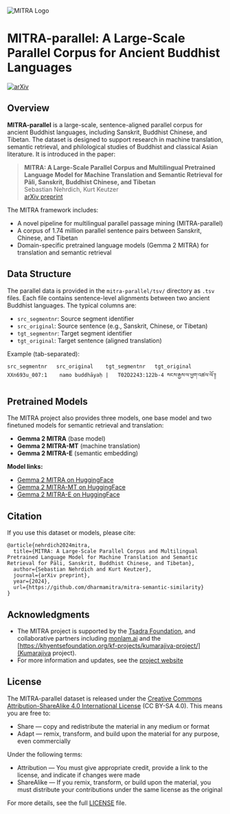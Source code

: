 ![MITRA Logo](dm-logo-full.avif)

# MITRA-parallel: A Large-Scale Parallel Corpus for Ancient Buddhist Languages

[![arXiv](https://img.shields.io/badge/arXiv-2024.XXXX-blue)](https://github.com/dharmamitra/mitra-semantic-similarity)

## Overview

**MITRA-parallel** is a large-scale, sentence-aligned parallel corpus for ancient Buddhist languages, including Sanskrit, Buddhist Chinese, and Tibetan. The dataset is designed to support research in machine translation, semantic retrieval, and philological studies of Buddhist and classical Asian literature. It is introduced in the paper:

> **MITRA: A Large-Scale Parallel Corpus and Multilingual Pretrained Language Model for Machine Translation and Semantic Retrieval for Pāli, Sanskrit, Buddhist Chinese, and Tibetan**  
> Sebastian Nehrdich, Kurt Keutzer  
> [arXiv preprint](https://github.com/dharmamitra/mitra-semantic-similarity)

The MITRA framework includes:
- A novel pipeline for multilingual parallel passage mining (MITRA-parallel)
- A corpus of 1.74 million parallel sentence pairs between Sanskrit, Chinese, and Tibetan
- Domain-specific pretrained language models (Gemma 2 MITRA) for translation and semantic retrieval

## Data Structure

The parallel data is provided in the `mitra-parallel/tsv/` directory as `.tsv` files. Each file contains sentence-level alignments between two ancient Buddhist languages. The typical columns are:

- `src_segmentnr`: Source segment identifier
- `src_original`: Source sentence (e.g., Sanskrit, Chinese, or Tibetan)
- `tgt_segmentnr`: Target segment identifier
- `tgt_original`: Target sentence (aligned translation)

Example (tab-separated):
```
src_segmentnr	src_original	tgt_segmentnr	tgt_original
XXn693u_007:1	 namo buddhāyaḥ |	T02D2243:122b-4	སངས་རྒྱས་ལ་ཕྱག་འཚལ་ལོ་༎
```

## Pretrained Models

The MITRA project also provides three models, one base model and two finetuned models for semantic retrieval and translation:

- **Gemma 2 MITRA** (base model)
- **Gemma 2 MITRA-MT** (machine translation)
- **Gemma 2 MITRA-E** (semantic embedding)

**Model links:**

- [Gemma 2 MITRA on HuggingFace](https://huggingface.co/buddhist-nlp/gemma-2-mitra)
- [Gemma 2 MITRA-MT on HuggingFace](https://huggingface.co/buddhist-nlp/gemma-2-mitra-it)
- [Gemma 2 MITRA-E on HuggingFace](https://huggingface.co/buddhist-nlp/gemma-2-mitra-e)

## Citation
If you use this dataset or models, please cite:

```
@article{nehrdich2024mitra,
  title={MITRA: A Large-Scale Parallel Corpus and Multilingual Pretrained Language Model for Machine Translation and Semantic Retrieval for Pāli, Sanskrit, Buddhist Chinese, and Tibetan},
  author={Sebastian Nehrdich and Kurt Keutzer},
  journal={arXiv preprint},
  year={2024},
  url={https://github.com/dharmamitra/mitra-semantic-similarity}
}
```

## Acknowledgments
- The MITRA project is supported by the [Tsadra Foundation](https://tsadra.org), and collaborative partners including [monlam.ai](http://monlam.ai) and the [https://khyentsefoundation.org/kf-projects/kumarajiva-project/](Kumarajiva project).
- For more information and updates, see the [project website](http://dharmamitra.org) 

## License
The MITRA-parallel dataset is released under the [Creative Commons Attribution-ShareAlike 4.0 International License](https://creativecommons.org/licenses/by-sa/4.0/) (CC BY-SA 4.0). This means you are free to:
- Share — copy and redistribute the material in any medium or format
- Adapt — remix, transform, and build upon the material for any purpose, even commercially

Under the following terms:
- Attribution — You must give appropriate credit, provide a link to the license, and indicate if changes were made
- ShareAlike — If you remix, transform, or build upon the material, you must distribute your contributions under the same license as the original

For more details, see the full [LICENSE](LICENSE) file. 